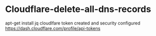 # Cloudflare-delete-all-dns-records
apt-get install jq
cloudlfare token created and security configured https://dash.cloudflare.com/profile/api-tokens
